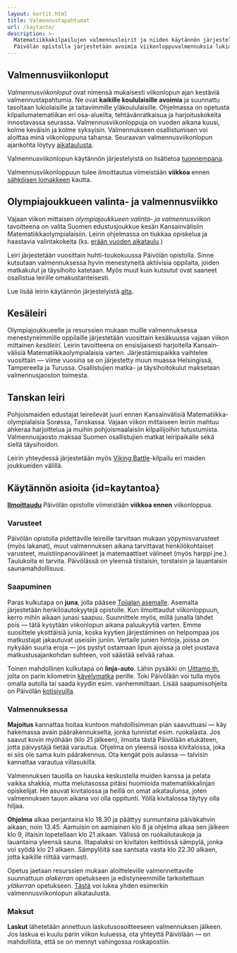 ```yaml
---
layout: kortit.html
title: Valmennustapahtumat
url: /kaytanto/
description: >-
  Matematiikkakilpailujen valmennusleirit ja niiden käytännön järjestelyt.
  Päivölän opistolla järjestetään avoimia viikonloppuvalmennuksia lukiolaisille.
---
```



## Valmennus­viikon­loput

*Valmennusviikonloput* ovat nimensä mukaisesti viikon­lopun ajan
kestäviä valmennus­tapahtumia. Ne ovat
**kaikille koululaisille avoimia** ja suunnattu
tasoltaan lukiolaisille ja taitavimmille yläkoululaisille.
Ohjelmassa on opetusta
kilpailu­matematiikan eri osa-alueilta, tehtävän­ratkaisua ja
harjoitus­kokeita innostavassa seurassa. Valmennus­viikon­loppuja on vuoden aikana kuusi,
kolme keväisin ja kolme syksyisin. Valmennukseen osallistumisen
voi aloittaa minä viikonloppuna tahansa. Seuraavan
valmennus­viikon­lopun ajankohta löytyy
[aikataulusta](https://matematiikkakilpailut.fi/aikataulu/).

Valmennus­viikon­lopun käytännön järjestelyistä on lisätietoa 
[tuonnempana](#kaytantoa).

Valmennus­viikon­loppuun tulee ilmoittautua viimeistään **viikkoa**
ennen [sähköisen lomakkeen][ilmo] kautta.

[ilmo]: https://www.paivola.fi/fi/matematiikkakilpailuvalmennukseen-ilmoittautuminen/


## Olympia­joukkueen valinta- ja valmennusviikko

Vajaan viikon mittaisen *olympia­joukkueen valinta- ja valmennus­viikon*
tavoitteena on valita Suomen edustusjoukkue kesän Kansain­välisiin
Matematiikka­olympialaisiin. Leirin ohjelmassa on tiukkaa opiskelua
ja haastavia valinta­kokeita (ks. [erään vuoden aikataulu](aikataulu_viikko.pdf).)

Leiri järjestetään vuosittain huhti-toukokuussa Päivölän opistolla. Sinne kutsutaan
valmennuksessa hyvin menestyneitä aktiivisia oppilaita, joiden matkakulut ja
täysihoito katetaan. Myös muut kuin kutsutut ovat saaneet osallistua
leirille omakustanteisesti.

Lue lisää leirin käytännön järjestelyistä <a href="#kaytantoa">alta</a>.


## Kesä­leiri

Olympiajoukkueelle ja resurssien mukaan muille valmennuksessa
menestyneimmille oppilaille järjestetään vuosittain kesäkuussa
vajaan viikon mittainen *kesäleiri*. Leirin tavoitteena on ensisijaisesti
harjoitella Kansain­välisiä Matematiikka­olympialaisia varten. Järjestämis­paikka
vaihtelee vuosittain — viime vuosina se on
järjestetty muun muassa Helsingissä, Tampereella ja Turussa.
Osallistujien matka- ja täysihoitokulut maksetaan valmennusjaoston
toimesta.


## Tanskan leiri

Pohjoismaiden edustajat leireilevät juuri ennen Kansain­välisiä
Matematiikka­olympialaisia Sor&oslash;ssa, Tanskassa. Vajaan
viikon mittaiseen leiriin mahtuu ahkeraa harjoittelua ja muihin
pohjois­maalaisiin kilpailijoihin tutustumista. Valmennusjaosto
maksaa Suomen osallistujien matkat leiripaikalle sekä
siellä täysihoidon.

Leirin yhteydessä järjestetään myös
[Viking Battle](http://georgmohr.dk/viking/)-kilpailu eri maiden
joukkueiden välillä.


## Käytännön asioita {id=kaytantoa}


[**Ilmoittaudu**][ilmo] Päivölän opistolle viimeistään **viikkoa ennen** viikonloppua.

### Varusteet

Päivölän opistolla pidettäville leireille tarvitaan mukaan yöpymisvarusteet (myös lakanat),
muut valmennuksen aikana tarvittavat henkilökohtaiset varusteet, muistiinpanovälineet ja
matemaattiset välineet (myös harppi jne.). Taulukoita ei tarvita. Päivölässä
on yleensä tiistaisin, torstaisin ja lauantaisin saunamahdollisuus.

### Saapuminen

Paras kulkutapa on **juna**, jolla pääsee [Toijalan asemalle][toijala]. Asemalta järjestetään
henkilöautokyytejä opistolle. Kun ilmoittaudut viikonloppuun, kerro mihin aikaan junasi
saapuu. Suunnittele myös, millä junalla lähdet pois — tätä kysytään viikonlopun aikana paluukyytiä
varten. Emme suosittele yksittäisiä junia, koska kyytien järjestäminen on helpompaa jos matkustajat
jakautuvat useisiin juniin. Vertaile junien hintoja, joissa on nykyään suuria eroja — jos pystyt
ostamaan lipun ajoissa ja olet joustava matkustusajankohdan suhteen, voit säästää selvää rahaa.

[toijala]: https://www.vr.fi/rautatieasemat-ja-reitit/toijala

Toinen mahdollinen kulkutapa on **linja-auto**. Lähin pysäkki on [Uittamo th][uittamo], jolta on parin
kilometrin [kävelymatka][kavely] perille. Toki Päivölään voi tulla myös omalla autolla tai saada
kyydin esim. vanhemmiltaan.
Lisää saapumisohjeita on Päivölän [kotisivuilla](https://www.paivola.fi/fi/yhteystiedot/saapumisohjeet/).

[uittamo]: https://www.openstreetmap.org/node/460305725
[kavely]: https://share.trailmap.fi/route_11480

### Valmennuksessa

**Majoitus** kannattaa hoitaa kuntoon mahdollisimman pian saavuttuasi — käy hakemassa avain
päärakennukselta, jonka tunnistat esim. ruokalasta. Jos saavut kovin myöhään (klo 21 jälkeen),
ilmoita tästä Päivölään etukäteen, jotta päivystäjä tietää varautua. Ohjelma on yleensä isossa
kivitalossa, joka ei siis ole sama kuin päärakennus. Ota kengät pois aulassa — talvisin kannattaa
varautua villasukilla.

Valmennuksen tauoilla on hauska keskustella muiden kanssa ja pelata vaikka shakkia, mutta
melutasossa pitäisi huomioida matematiikkalinjan opiskelijat. He asuvat kivitalossa ja heillä on
omat aikataulunsa, joten valmennuksen tauon aikana voi olla oppitunti. Yöllä kivitalossa täytyy olla
hiljaa.

**Ohjelma** alkaa perjantaina klo 18.30 ja päättyy sunnuntaina päiväkahvin aikaan,
noin 13.45. Aamuisin on aamiainen klo 8 ja ohjelma alkaa sen jälkeen klo 9, iltaisin lopetellaan
klo 21 aikaan. Välissä on ruokailutaukoja ja lauantaina yleensä sauna. Iltapalaksi on kivitalon
keittiössä sämpylä, jonka voi syödä klo 21 alkaen. Sämpylöitä saa santsata vasta klo 22.30 alkaen,
jotta kaikille riittää varmasti.

Opetus jaetaan resurssien mukaan aloitteleville
valmennettaville suunnattuun *alakerran* opetukseen ja
edistyneemmille tarkoitettuun *yläkerran* opetukseen.
[Tästä](aikataulu_viikonloppu.pdf) voi lukea yhden esimerkin
valmennusviikonlopun aikataulusta.




### Maksut

**Laskut** lähetetään annettuun laskutusosoitteeseen valmennuksen jälkeen.
Jos laskua ei kuulu parin viikon kuluessa,
ota yhteyttä Päivölään — on mahdollista, että se on mennyt vahingossa roskapostiin.
